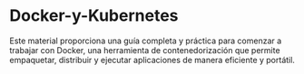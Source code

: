 # Docker-y-Kubernetes
Este material proporciona una guía completa y práctica para comenzar a trabajar con Docker, una herramienta de contenedorización que permite empaquetar, distribuir y ejecutar aplicaciones de manera eficiente y portátil.
